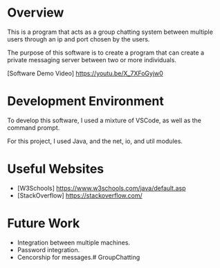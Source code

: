 # Overview

This is a program that acts as a group chatting system between multiple users through an ip and port chosen by the users.

The purpose of this software is to create a program that can create a private messaging server between two or more individuals.

[Software Demo Video] https://youtu.be/X_7XFoGyjw0

# Development Environment

To develop this software, I used a mixture of VSCode, as well as the command prompt.

For this project, I used Java, and the net, io, and util modules.

# Useful Websites

- [W3Schools] https://www.w3schools.com/java/default.asp
- [StackOverflow] https://stackoverflow.com/

# Future Work

- Integration between multiple machines.
- Password integration.
- Cencorship for messages.# GroupChatting
